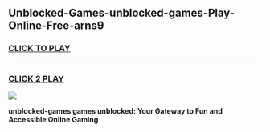 
## Unblocked-Games-unblocked-games-Play-Online-Free-arns9
<h3>
<a href="https://premium76.site?title=unblocked-games&ref=26A">CLICK TO PLAY</a></h3>
<hr>

<h3>
<a href="https://premium76.site?title=unblocked-games&ref=26A">CLICK 2 PLAY</a>
  
</h3>

<a href="https://premium76.site?title=unblocked-games&ref=26A"><img src="https://clearcache.store/games.png"></a>


**unblocked-games games unblocked: Your Gateway to Fun and Accessible Online Gaming**
